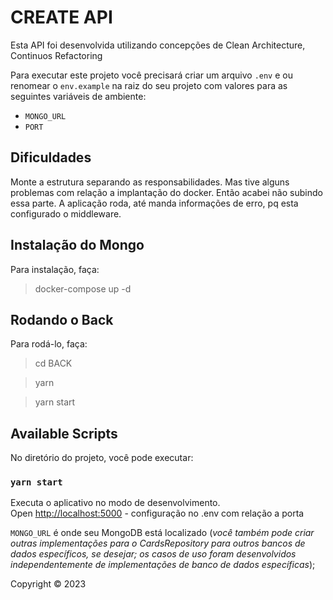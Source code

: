 # CREATE API

Esta API foi desenvolvida utilizando concepções de Clean Architecture, Continuos Refactoring


Para executar este projeto você precisará criar um arquivo `.env` e ou renomear o `env.example` na raiz do seu projeto com valores para as seguintes variáveis ​​de ambiente:

* `MONGO_URL`
* `PORT`

## Dificuldades
Monte a estrutura separando as responsabilidades. 
Mas tive alguns problemas com relação a implantação do docker.
Então acabei não subindo essa parte.
A aplicação roda, até manda informações de erro, pq esta configurado o middleware.


## Instalação do Mongo
Para instalação, faça:

> docker-compose up -d

## Rodando o Back
Para rodá-lo, faça:

> cd BACK

> yarn

> yarn start


## Available Scripts

No diretório do projeto, você pode executar:

### `yarn start`

Executa o aplicativo no modo de desenvolvimento.\
Open [http://localhost:5000](http://localhost:5000) - configuração no .env com relação a porta

`MONGO_URL` é onde seu MongoDB está localizado (*você também pode criar outras implementações para o CardsRepository para outros bancos de dados específicos, se desejar; os casos de uso foram desenvolvidos independentemente de implementações de banco de dados específicas*); 

Copyright © 2023 